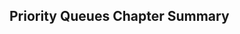 
## Priority Queues Chapter Summary

<avembed id="HeapChapSumm" src="Binary/HeapChapSumm.html" type="ka" name="HeapChapSumm"/>
